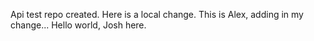 Api test repo created.
Here is a local change.
This is Alex, adding in my change...
Hello world, Josh here.